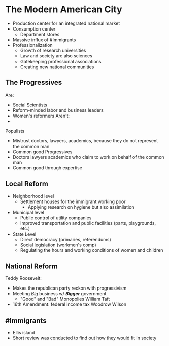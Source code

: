 # The Modern American City
- Production center for an integrated national market
- Consumption center
	- Department stores
- Massive influx of #Immigrants
- Professionalization
	- Growth of research universities
	- Law and society are also sciences
	- Gatekeeping professional associations
	- Creating new national communities
## The Progressives
Are:
- Social Scientists
- Reform-minded labor and business leaders
- Women's reformers
Aren't:
- 
Populists
- Mistrust doctors, lawyers, academics, because they do not represent the common man
- Common good
Progressives
- Doctors lawyers academics who claim to work on behalf of the common man
- Common good through expertise
## Local Reform
- Neighborhood level
	- Settlement houses for the immigrant working poor
		- Applying research on hygiene but also assimilation
- Municipal level
	- Public control of utility companies
	- Improved transportation and public facilities (parts, playgrounds, etc.)
- State Level
	- Direct democracy (primaries, referendums)
	- Social legislation (workmen's comp)
	- Regulating the hours and working conditions of women and children
## National Reform
Teddy Roosevelt:
- Makes the republican party reckon with progressivism
- Meeting *Big* business w/ ***Bigger*** government
	- "Good" and "Bad" Monopolies
William Taft
- 16th Amendment: federal income tax
Woodrow Wilson

## #Immigrants
- Ellis island
- Short review was conducted to find out how they would fit in society
